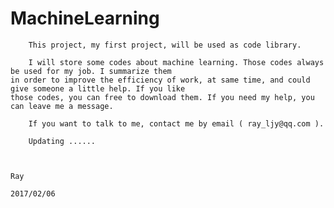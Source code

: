 # MachineLearning

        This project, my first project, will be used as code library.

        I will store some codes about machine learning. Those codes always be used for my job. I summarize them
    in order to improve the efficiency of work, at same time, and could give someone a little help. If you like
    those codes, you can free to download them. If you need my help, you can leave me a message.

        If you want to talk to me, contact me by email ( ray_ljy@qq.com ).

        Updating ......


                                                                            Ray
                                                                        2017/02/06
